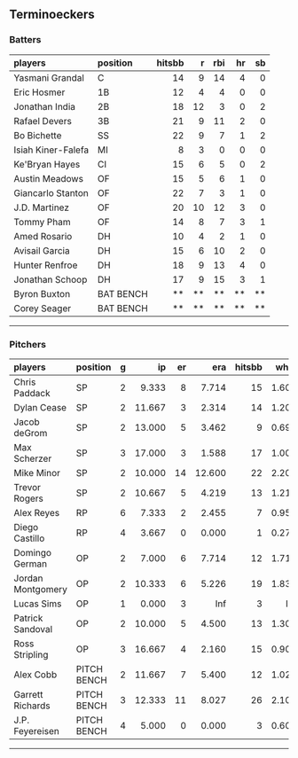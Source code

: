 ## Terminoeckers

### Batters

 
|players            |position  | hitsbb|  r| rbi| hr| sb| 
|:------------------|:---------|------:|--:|---:|--:|--:| 
|Yasmani Grandal    |C         |     14|  9|  14|  4|  0| 
|Eric Hosmer        |1B        |     12|  4|   4|  0|  0| 
|Jonathan India     |2B        |     18| 12|   3|  0|  2| 
|Rafael Devers      |3B        |     21|  9|  11|  2|  0| 
|Bo Bichette        |SS        |     22|  9|   7|  1|  2| 
|Isiah Kiner-Falefa |MI        |      8|  3|   0|  0|  0| 
|Ke'Bryan Hayes     |CI        |     15|  6|   5|  0|  2| 
|Austin Meadows     |OF        |     15|  5|   6|  1|  0| 
|Giancarlo Stanton  |OF        |     22|  7|   3|  1|  0| 
|J.D. Martinez      |OF        |     20| 10|  12|  3|  0| 
|Tommy Pham         |OF        |     14|  8|   7|  3|  1| 
|Amed Rosario       |DH        |     10|  4|   2|  1|  0| 
|Avisail Garcia     |DH        |     15|  6|  10|  2|  0| 
|Hunter Renfroe     |DH        |     18|  9|  13|  4|  0| 
|Jonathan Schoop    |DH        |     17|  9|  15|  3|  1| 
|Byron Buxton       |BAT BENCH |     **| **|  **| **| **| 
|Corey Seager       |BAT BENCH |     **| **|  **| **| **| 


* * *

### Pitchers

 
|players           |position    |  g|     ip| er|    era| hitsbb|  whip| so|  w| sv| 
|:-----------------|:-----------|--:|------:|--:|------:|------:|-----:|--:|--:|--:| 
|Chris Paddack     |SP          |  2|  9.333|  8|  7.714|     15| 1.607|  7|  0|  0| 
|Dylan Cease       |SP          |  2| 11.667|  3|  2.314|     14| 1.200| 14|  2|  0| 
|Jacob deGrom      |SP          |  2| 13.000|  5|  3.462|      9| 0.692| 19|  0|  0| 
|Max Scherzer      |SP          |  3| 17.000|  3|  1.588|     17| 1.000| 23|  2|  0| 
|Mike Minor        |SP          |  2| 10.000| 14| 12.600|     22| 2.200|  3|  0|  0| 
|Trevor Rogers     |SP          |  2| 10.667|  5|  4.219|     13| 1.219| 15|  0|  0| 
|Alex Reyes        |RP          |  6|  7.333|  2|  2.455|      7| 0.955|  7|  1|  3| 
|Diego Castillo    |RP          |  4|  3.667|  0|  0.000|      1| 0.273|  5|  0|  1| 
|Domingo German    |OP          |  2|  7.000|  6|  7.714|     12| 1.714|  5|  0|  0| 
|Jordan Montgomery |OP          |  2| 10.333|  6|  5.226|     19| 1.839| 11|  0|  0| 
|Lucas Sims        |OP          |  1|  0.000|  3|    Inf|      3|   Inf|  0|  0|  0| 
|Patrick Sandoval  |OP          |  2| 10.000|  5|  4.500|     13| 1.300| 13|  0|  0| 
|Ross Stripling    |OP          |  3| 16.667|  4|  2.160|     15| 0.900| 15|  1|  0| 
|Alex Cobb         |PITCH BENCH |  2| 11.667|  7|  5.400|     12| 1.029|  9|  1|  0| 
|Garrett Richards  |PITCH BENCH |  3| 12.333| 11|  8.027|     26| 2.108|  5|  0|  0| 
|J.P. Feyereisen   |PITCH BENCH |  4|  5.000|  0|  0.000|      3| 0.600|  3|  1|  0| 


* * *


